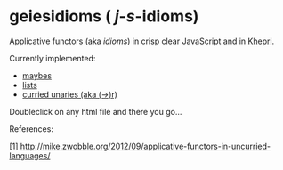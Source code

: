 # geiesidioms   ( _j_-_s_-idioms)

Applicative functors (aka _idioms_) in crisp clear JavaScript and in [Khepri](http://khepri-lang.com).

Currently implemented:
- [maybes](https://github.com/Muzietto/geiesidioms/blob/master/js/geiesidioms.js#L57)
- [lists](https://github.com/Muzietto/geiesidioms/blob/master/js/geiesidioms.js#L101)
- [curried unaries (aka (->)r)](https://github.com/Muzietto/geiesidioms/blob/master/js/geiesidioms.js#L16)

Doubleclick on any html file and there you go...

References:

[1] http://mike.zwobble.org/2012/09/applicative-functors-in-uncurried-languages/
